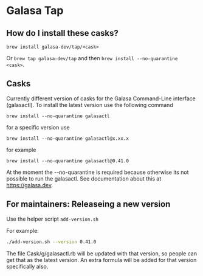 # Galasa Tap

## How do I install these casks?

`brew install galasa-dev/tap/<cask>`

Or `brew tap galasa-dev/tap` and then `brew install --no-quarantine <cask>`.

## Casks
Currently different version of casks for the Galasa Command-Line interface (galasactl).  To install the latest version use the following command

```
brew install --no-quarantine galasactl
```

for a specific version use

```
brew install --no-quarantine galasactl@x.xx.x
```
for example
```
brew install --no-quarantine galasactl@0.41.0
```

At the moment the --no-quarantine is required because otherwise its not possible to run the galasactl. See documentation about this at 
https://galasa.dev.

## For maintainers: Releaseing a new version
Use the helper script `add-version.sh`

For example:
```bash
./add-version.sh --version 0.41.0
```

The file Cask/g/galasactl.rb will be updated with that version, so people can get that as the latest version.
An extra formula will be added for that version specifically also. 
